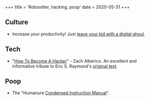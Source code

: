 +++
title = 'Robositter, hacking, poop'
date = 2020-05-31
+++

## Culture
* Increase your productivity! Just [leave your kid with a digital ghoul](https://www.youtube.com/watch?v=LQlNtxurleo).

## Tech
* "[How To Become A Hacker](https://zalberico.com/essay/2020/04/19/how-to-become-a-hacker.html)" - Zach Alberico. An excellent and informative tribute to Eric S. Raymond's [original text](http://www.catb.org/~esr/faqs/hacker-howto.html).

## Poop
* The "Humanure [Condensed Instruction Manual](http://humanurehandbook.com/downloads/Humanure_Manual_2019.pdf)".
